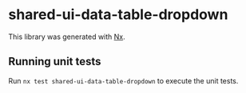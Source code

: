 # shared-ui-data-table-dropdown

This library was generated with [Nx](https://nx.dev).

## Running unit tests

Run `nx test shared-ui-data-table-dropdown` to execute the unit tests.
